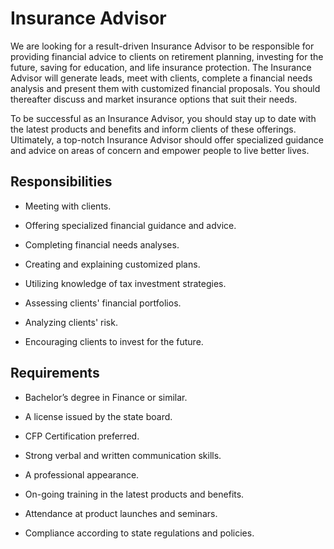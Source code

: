 # Insurance Advisor

We are looking for a result-driven Insurance Advisor to be responsible for providing financial advice to clients on retirement planning, investing for the future, saving for education, and life insurance protection. The Insurance Advisor will generate leads, meet with clients, complete a financial needs analysis and present them with customized financial proposals. You should thereafter discuss and market insurance options that suit their needs.

To be successful as an Insurance Advisor, you should stay up to date with the latest products and benefits and inform clients of these offerings. Ultimately, a top-notch Insurance Advisor should offer specialized guidance and advice on areas of concern and empower people to live better lives.

## Responsibilities

* Meeting with clients.

* Offering specialized financial guidance and advice.

* Completing financial needs analyses.

* Creating and explaining customized plans.

* Utilizing knowledge of tax investment strategies.

* Assessing clients' financial portfolios.

* Analyzing clients' risk.

* Encouraging clients to invest for the future.

## Requirements

* Bachelor’s degree in Finance or similar.

* A license issued by the state board.

* CFP Certification preferred.

* Strong verbal and written communication skills.

* A professional appearance.

* On-going training in the latest products and benefits.

* Attendance at product launches and seminars.

* Compliance according to state regulations and policies.

